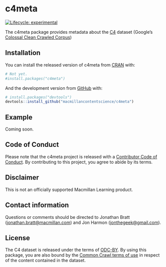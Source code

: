 
<!-- README.md is generated from README.Rmd. Please edit that file -->

# c4meta

<!-- badges: start -->

[![Lifecycle:
experimental](https://img.shields.io/badge/lifecycle-experimental-orange.svg)](https://lifecycle.r-lib.org/articles/stages.html#experimental)
<!-- badges: end -->

The c4meta package provides metadata about the
[C4](https://github.com/allenai/allennlp/discussions/5056) dataset
(Google’s [Colossal Clean Crawled
Corpus](https://www.tensorflow.org/datasets/catalog/c4))

## Installation

You can install the released version of c4meta from
[CRAN](https://CRAN.R-project.org) with:

``` r
# Not yet.
#install.packages("c4meta")
```

And the development version from [GitHub](https://github.com/) with:

``` r
# install.packages("devtools")
devtools::install_github("macmillancontentscience/c4meta")
```

## Example

Coming soon.

## Code of Conduct

Please note that the c4meta project is released with a [Contributor Code
of
Conduct](https://contributor-covenant.org/version/2/0/CODE_OF_CONDUCT.html).
By contributing to this project, you agree to abide by its terms.

## Disclaimer

This is not an officially supported Macmillan Learning product.

## Contact information

Questions or comments should be directed to Jonathan Bratt
(<jonathan.bratt@macmillan.com>) and Jon Harmon
(<jonthegeek@gmail.com>).

## License

The C4 dataset is released under the terms of
[ODC-BY](https://opendatacommons.org/licenses/by/1-0/). By using this
package, you are also bound by the [Common Crawl terms of
use](https://commoncrawl.org/terms-of-use/) in respect of the content
contained in the dataset.
